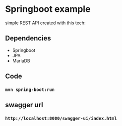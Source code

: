 # Springboot example

simple REST API created with this tech:

## Dependencies

- Springboot
- JPA
- MariaDB

## Code

### `mvn spring-boot:run`

## swagger url

### `http://localhost:8080/swagger-ui/index.html`

